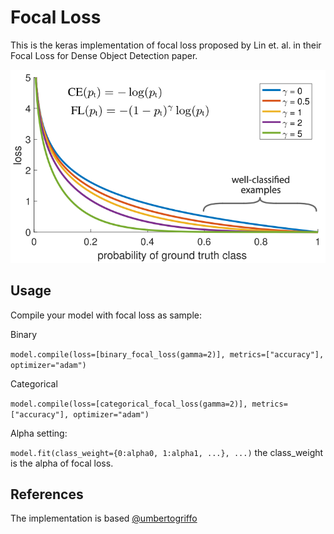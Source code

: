 # Focal Loss

This is the keras implementation of focal loss proposed by Lin et. al. in their Focal Loss for Dense Object Detection paper.

![focal loss](image/focal_loss.png)

## Usage

Compile your model with focal loss as sample:

Binary

`model.compile(loss=[binary_focal_loss(gamma=2)], metrics=["accuracy"], optimizer="adam")`

Categorical

`model.compile(loss=[categorical_focal_loss(gamma=2)], metrics=["accuracy"], optimizer="adam")`

Alpha setting:

`model.fit(class_weight={0:alpha0, 1:alpha1, ...}, ...)` the class_weight is the alpha of focal loss.

## References

The implementation is based [@umbertogriffo](https://github.com/umbertogriffo/focal-loss-keras)
